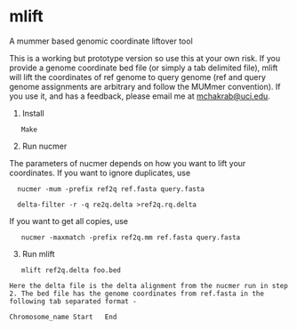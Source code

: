 # mlift 
A mummer based genomic coordinate liftover tool

This is a working but prototype version so use this at your own risk. If you provide a genome coordinate bed file (or simply a tab delimited file), mlift will lift the coordinates of ref genome to query genome (ref and query genome assignments are arbitrary and follow the MUMmer convention). If you use it, and has a feedback, please email me at mchakrab@uci.edu.

1. Install

 ```
	Make
 ```
2. Run nucmer

The parameters of nucmer depends on how you want to lift your coordinates. If you want to ignore duplicates, use 

  ```
	nucmer -mum -prefix ref2q ref.fasta query.fasta

	delta-filter -r -q re2q.delta >ref2q.rq.delta
 ```
If you want to get all copies, use

 ```
	nucmer -maxmatch -prefix ref2q.mm ref.fasta query.fasta
 ```

3. Run mlift

 ```
	mlift ref2q.delta foo.bed
 ```
	Here the delta file is the delta alignment from the nucmer run in step 2. The bed file has the genome coordinates from ref.fasta in the following tab separated format -
	
	Chromosome_name	Start	End
